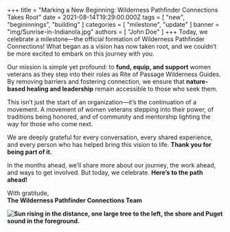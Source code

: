 +++
title = "Marking a New Beginning: Wilderness Pathfinder Connections Takes Root"
date = 2021-08-14T19:29:00.000Z
tags = [ "new", "begininnings", "building" ]
categories = [ "milestone", "update" ]
banner = "img/Sunrise-in-Indianola.jpg"
authors = [ "John Doe" ]
+++
Today, we celebrate a milestone—the official formation of Wilderness Pathfinder Connections! What began as a vision has now taken root, and we couldn’t be more excited to embark on this journey with you.

Our mission is simple yet profound: to **fund, equip, and support** women veterans as they step into their roles as Rite of Passage Wilderness Guides. By removing barriers and fostering connection, we ensure that **nature-based healing and leadership** remain accessible to those who seek them.

This isn’t just the start of an organization—it’s the continuation of a movement. A movement of women veterans stepping into their power, of traditions being honored, and of community and mentorship lighting the way for those who come next.

We are deeply grateful for every conversation, every shared experience, and every person who has helped bring this vision to life. **Thank you for being part of it.**

In the months ahead, we’ll share more about our journey, the work ahead, and ways to get involved. But today, we celebrate. **Here’s to the path ahead!**

With gratitude,<br>**The Wilderness Pathfinder Connections Team**

**![Sun rising in the distance, one large tree to the left, the shore and Puget sound in the foreground.](/uploads/20241013-073753.jpg "Sunrise at Indianola, Washington")**